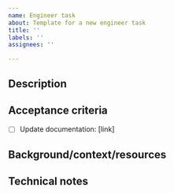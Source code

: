 ```yaml
---
name: Engineer task
about: Template for a new engineer task
title: ''
labels: ''
assignees: ''

---
```


## Description


## Acceptance criteria
- [ ] Update documentation: [link]

## Background/context/resources


## Technical notes
